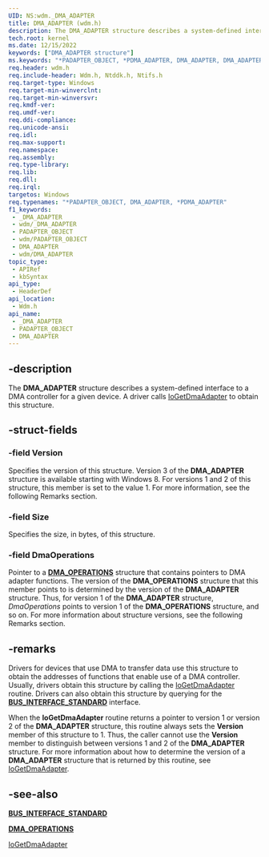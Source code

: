 ```yaml
---
UID: NS:wdm._DMA_ADAPTER
title: DMA_ADAPTER (wdm.h)
description: The DMA_ADAPTER structure describes a system-defined interface to a DMA controller for a given device. A driver calls IoGetDmaAdapter to obtain this structure.
tech.root: kernel
ms.date: 12/15/2022
keywords: ["DMA_ADAPTER structure"]
ms.keywords: "*PADAPTER_OBJECT, *PDMA_ADAPTER, DMA_ADAPTER, DMA_ADAPTER structure [Kernel-Mode Driver Architecture], PDMA_ADAPTER, PDMA_ADAPTER structure pointer [Kernel-Mode Driver Architecture], _DMA_ADAPTER, kernel.dma_adapter, kstruct_a_030ef4da-75e2-4427-baf6-cb9a5eb194cf.xml, wdm/DMA_ADAPTER, wdm/PDMA_ADAPTER"
req.header: wdm.h
req.include-header: Wdm.h, Ntddk.h, Ntifs.h
req.target-type: Windows
req.target-min-winverclnt: 
req.target-min-winversvr: 
req.kmdf-ver: 
req.umdf-ver: 
req.ddi-compliance: 
req.unicode-ansi: 
req.idl: 
req.max-support: 
req.namespace: 
req.assembly: 
req.type-library: 
req.lib: 
req.dll: 
req.irql: 
targetos: Windows
req.typenames: "*PADAPTER_OBJECT, DMA_ADAPTER, *PDMA_ADAPTER"
f1_keywords:
 - _DMA_ADAPTER
 - wdm/_DMA_ADAPTER
 - PADAPTER_OBJECT
 - wdm/PADAPTER_OBJECT
 - DMA_ADAPTER
 - wdm/DMA_ADAPTER
topic_type:
 - APIRef
 - kbSyntax
api_type:
 - HeaderDef
api_location:
 - Wdm.h
api_name:
 - _DMA_ADAPTER
 - PADAPTER_OBJECT
 - DMA_ADAPTER
---
```


## -description

The **DMA_ADAPTER** structure describes a system-defined interface to a DMA controller for a given device. A driver calls [IoGetDmaAdapter](./nf-wdm-iogetdmaadapter.md) to obtain this structure.

## -struct-fields

### -field Version

Specifies the version of this structure. Version 3 of the **DMA_ADAPTER** structure is available starting with Windows 8. For versions 1 and 2 of this structure, this member is set to the value 1. For more information, see the following Remarks section.

### -field Size

Specifies the size, in bytes, of this structure.

### -field DmaOperations

Pointer to a [**DMA_OPERATIONS**](./ns-wdm-_dma_operations.md) structure that contains pointers to DMA adapter functions. The version of the **DMA_OPERATIONS** structure that this member points to is determined by the version of the **DMA_ADAPTER** structure. Thus, for version 1 of the **DMA_ADAPTER** structure, *DmaOperations* points to version 1 of the **DMA_OPERATIONS** structure, and so on. For more information about structure versions, see the following Remarks section.

## -remarks

Drivers for devices that use DMA to transfer data use this structure to obtain the addresses of functions that enable use of a DMA controller. Usually, drivers obtain this structure by calling the [IoGetDmaAdapter](./nf-wdm-iogetdmaadapter.md) routine. Drivers can also obtain this structure by querying for the [**BUS_INTERFACE_STANDARD**](./ns-wdm-_bus_interface_standard.md) interface.

When the **IoGetDmaAdapter** routine returns a pointer to version 1 or version 2 of the **DMA_ADAPTER** structure, this routine always sets the **Version** member of this structure to 1. Thus, the caller cannot use the **Version** member to distinguish between versions 1 and 2 of the **DMA_ADAPTER** structure. For more information about how to determine the version of a **DMA_ADAPTER** structure that is returned by this routine, see [IoGetDmaAdapter](./nf-wdm-iogetdmaadapter.md).

## -see-also

[**BUS_INTERFACE_STANDARD**](./ns-wdm-_bus_interface_standard.md)

[**DMA_OPERATIONS**](./ns-wdm-_dma_operations.md)

[IoGetDmaAdapter](./nf-wdm-iogetdmaadapter.md)